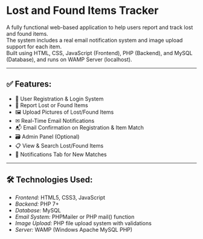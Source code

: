# Lost and Found Items Tracker

A fully functional web-based application to help users report and track lost and found items.  
The system includes a real email notification system and image upload support for each item.  
Built using HTML, CSS, JavaScript (Frontend), PHP (Backend), and MySQL (Database), and runs on WAMP Server (localhost).

---

## ✅ Features:

- 🔐 User Registration & Login System
- 📄 Report Lost or Found Items
- 🖼 Upload Pictures of Lost/Found Items
- ✉ Real-Time Email Notifications
- 📬 Email Confirmation on Registration & Item Match
- 🗃 Admin Panel (Optional)
- 📋 View & Search Lost/Found Items
- 🔔 Notifications Tab for New Matches

---

## 🛠 Technologies Used:

- *Frontend:* HTML5, CSS3, JavaScript
- *Backend:* PHP 7+
- *Database:* MySQL
- *Email System:* PHPMailer or PHP mail() function
- *Image Upload:* PHP file upload system with validations
- *Server:* WAMP (Windows Apache MySQL PHP)

